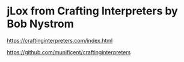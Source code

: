 # jLox from Crafting Interpreters by Bob Nystrom

<https://craftinginterpreters.com/index.html>

<https://github.com/munificent/craftinginterpreters>